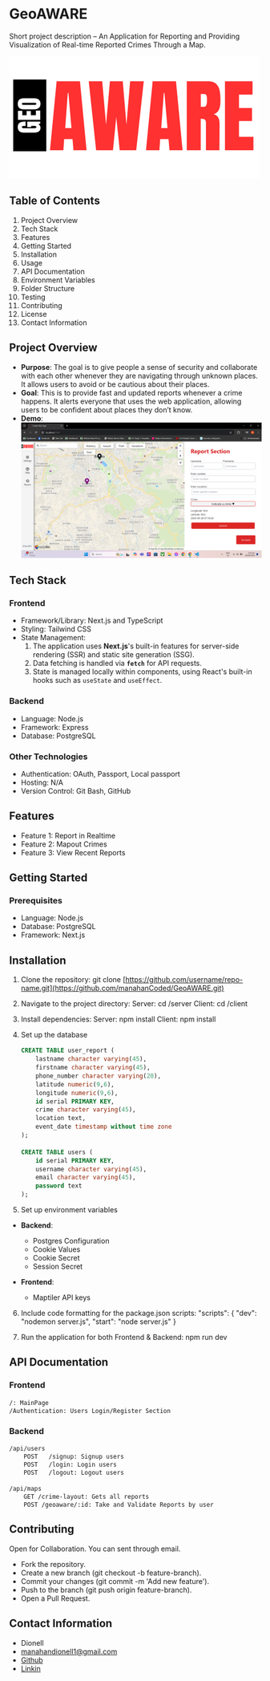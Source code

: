 
# GeoAWARE

Short project description – An Application for Reporting and Providing Visualization of Real-time Reported Crimes Through a Map.

![App Screenshot](./new_client/public/img/logo.png)

## Table of Contents

1. Project Overview
2. Tech Stack
3. Features
4. Getting Started
5. Installation
6. Usage
7. API Documentation
8. Environment Variables
9. Folder Structure
10. Testing
11. Contributing
12. License
13. Contact Information

## Project Overview

- **Purpose**: The goal is to give people a sense of security and collaborate with each other whenever they are navigating through unknown places. It allows users to avoid or be cautious about their places.
- **Goal**: This is to provide fast and updated reports whenever a crime happens. It alerts everyone that uses the web application, allowing users to be confident about places they don’t know.
- **Demo**: ![Demo Screenshot](Demo.png)

## Tech Stack

### Frontend

- Framework/Library: Next.js and TypeScript
- Styling: Tailwind CSS
- State Management: 
    1. The application uses **Next.js**'s built-in features for server-side rendering (SSR) and static site generation (SSG).
    2. Data fetching is handled via **`fetch`** for API requests.
    3. State is managed locally within components, using React's built-in hooks such as `useState` and `useEffect`.

### Backend

- Language: Node.js
- Framework: Express
- Database: PostgreSQL

### Other Technologies

- Authentication: OAuth, Passport, Local passport
- Hosting: N/A
- Version Control: Git Bash, GitHub

## Features

- Feature 1: Report in Realtime
- Feature 2: Mapout Crimes
- Feature 3: View Recent Reports

## Getting Started
### Prerequisites

- Language: Node.js
- Database: PostgreSQL
- Framework: Next.js

## Installation
1. Clone the repository:
    git clone [https://github.com/username/repo-name.git](https://github.com/manahanCoded/GeoAWARE.git)

2. Navigate to the project directory:
    Server: 
        cd /server
    Client: 
        cd /client

3. Install dependencies:
    Server: 
        npm install
    Client: 
        npm install

4. Set up the database
    ```sql
    CREATE TABLE user_report (
        lastname character varying(45),
        firstname character varying(45),
        phone_number character varying(20),
        latitude numeric(9,6),
        longitude numeric(9,6),
        id serial PRIMARY KEY,
        crime character varying(45),
        location text,
        event_date timestamp without time zone
    );

    CREATE TABLE users (
        id serial PRIMARY KEY,
        username character varying(45),
        email character varying(45),
        password text
    );

5. Set up environment variables
- **Backend**:
  - Postgres Configuration
  - Cookie Values
  - Cookie Secret
  - Session Secret

- **Frontend**:
  - Maptiler API keys

6. Include code formatting for the package.json scripts:
    "scripts": {
        "dev": "nodemon server.js",
        "start": "node server.js"
    }

7. Run the application for both Frontend & Backend:
    npm run dev


## API Documentation

### Frontend
    /: MainPage
    /Authentication: Users Login/Register Section

### Backend
    /api/users
        POST   /signup: Signup users 
        POST   /login: Login users
        POST   /logout: Logout users

    /api/maps
        GET /crime-layout: Gets all reports
        POST /geoaware/:id: Take and Validate Reports by user

## Contributing
Open for Collaboration. You can sent through email.

- Fork the repository.
- Create a new branch (git checkout -b feature-branch).
- Commit your changes (git commit -m 'Add new feature').
- Push to the branch (git push origin feature-branch).
- Open a Pull Request.

## Contact Information
- Dionell
- manahandionell1@gmail.com
- [Github](https://www.linkedin.com/feed/)
- [Linkin](https://www.linkedin.com/feed/)
